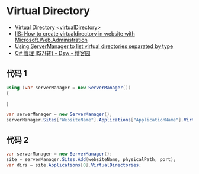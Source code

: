 # Virtual Directory

- [Virtual Directory &lt;virtualDirectory&gt;](https://docs.microsoft.com/en-us/iis/configuration/system.applicationhost/sites/site/application/virtualdirectory)
- [IIS: How to create virtualdirectory in website with Microsoft.Web.Administration](https://stackoverflow.com/questions/10371725/iis-how-to-create-virtualdirectory-in-website-with-microsoft-web-administration)
- [Using ServerManager to list virtual directories separated by type](https://stackoverflow.com/questions/41002985/using-servermanager-to-list-virtual-directories-separated-by-type)
- [C# 管理 IIS7(转) - Dsw - 博客园](https://www.cnblogs.com/netserver/archive/2009/01/04/1368423.html)

## 代码 1

```C#
using (var serverManager = new ServerManager())
{

}
```

```C#
var serverManager = new ServerManager();
serverManager.Sites["WebsiteName"].Applications["ApplicationName"].VirtualDirectories.Add("VirtualDirectoryName, "VirtualDirectoryPath");
```

## 代码 2

```C#
var serverManager = new ServerManager();
site = serverManager.Sites.Add(websiteName, physicalPath, port);
var dirs = site.Applications[0].VirtualDirectories;
```
